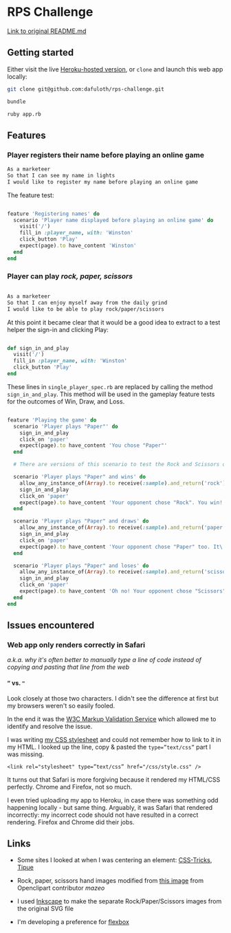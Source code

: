 # RPS Challenge

[Link to original README.md](/original-README.md)

## Getting started

Either visit the live [Heroku-hosted version](https://quiet-wildwood-32600.herokuapp.com/), or `clone` and launch this web app locally:

```sh
git clone git@github.com:dafuloth/rps-challenge.git

bundle

ruby app.rb

```

## Features

### Player registers their name before playing an online game

```sh
As a marketeer
So that I can see my name in lights
I would like to register my name before playing an online game

```

The feature test:

```ruby

feature 'Registering names' do
  scenario 'Player name displayed before playing an online game' do
    visit('/')
    fill_in :player_name, with: 'Winston'
    click_button 'Play'
    expect(page).to have_content 'Winston'
  end
end

```

### Player can play *rock, paper, scissors*

```sh

As a marketeer
So that I can enjoy myself away from the daily grind
I would like to be able to play rock/paper/scissors

```
At this point it became clear that it would be a good idea to extract to a test helper the sign-in and clicking Play:

```ruby

def sign_in_and_play
  visit('/')
  fill_in :player_name, with: 'Winston'
  click_button 'Play'
end

```

These lines in `single_player_spec.rb` are replaced by calling the method `sign_in_and_play`. This method will be used in the gameplay feature tests for the outcomes of Win, Draw, and Loss.

```ruby

feature 'Playing the game' do
  scenario 'Player plays "Paper"' do
    sign_in_and_play
    click_on 'paper'
    expect(page).to have_content 'You chose "Paper"'
  end  

  # There are versions of this scenario to test the Rock and Scissors options

  scenario 'Player plays "Paper" and wins' do
    allow_any_instance_of(Array).to receive(:sample).and_return('rock')
    sign_in_and_play
    click_on 'paper'
    expect(page).to have_content 'Your opponent chose "Rock". You win!'
  end

  scenario 'Player plays "Paper" and draws' do
    allow_any_instance_of(Array).to receive(:sample).and_return('paper')
    sign_in_and_play
    click_on 'paper'
    expect(page).to have_content 'Your opponent chose "Paper" too. It\'s a draw.'
  end

  scenario 'Player plays "Paper" and loses' do
    allow_any_instance_of(Array).to receive(:sample).and_return('scissors')
    sign_in_and_play
    click_on 'paper'
    expect(page).to have_content 'Oh no! Your opponent chose "Scissors". You lose.'
  end  
end

```


## Issues encountered

### Web app only renders correctly in Safari

_a.k.a. why it's often better to manually type a line of code instead of copying and pasting that line from the web_

#### `”` vs. `"`

Look closely at those two characters. I didn't see the difference at first but my browsers weren't so easily fooled.

In the end it was the [W3C Markup Validation Service](https://validator.w3.org) which allowed me to identify and resolve the issue.

I was writing [my CSS stylesheet](/public/css/styles.css) and could not remember how to link to it in my HTML. I looked up the line, copy & pasted the `type=”text/css”` part I was missing.

`<link rel="stylesheet" type=”text/css” href="/css/style.css" />`

It turns out that Safari is more forgiving because it rendered my HTML/CSS perfectly. Chrome and Firefox, not so much.

I even tried uploading my app to Heroku, in case there was something odd happening locally - but same thing. Arguably, it was Safari that rendered incorrectly: my incorrect code should not have resulted in a correct rendering. Firefox and Chrome did their jobs.

## Links

- Some sites I looked at when I was centering an element: [CSS-Tricks](https://css-tricks.com/centering-css-complete-guide/), [Tipue](http://www.tipue.com/blog/center-a-div/)

- Rock, paper, scissors hand images modified from [this image](https://openclipart.org/detail/63805/rock-scissors-paper) from Openclipart contributor _mazeo_

- I used [Inkscape](https://inkscape.org/) to make the separate Rock/Paper/Scissors images from the original SVG file

- I'm developing a preference for [flexbox](https://css-tricks.com/snippets/css/a-guide-to-flexbox/)